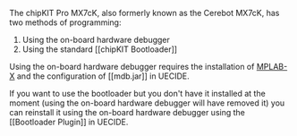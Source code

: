 The chipKIT Pro MX7cK, also formerly known as the Cerebot MX7cK, has two methods of programming:

1. Using the on-board hardware debugger
2. Using the standard [[chipKIT Bootloader]]

Using the on-board hardware debugger requires the installation of [MPLAB-X](http://www.microchip.com/pagehandler/en-us/family/mplabx/) and the configuration of [[mdb.jar]] in UECIDE.

If you want to use the bootloader but you don't have it installed at the moment (using the on-board hardware debugger will have removed it) you can reinstall it using the on-board hardware debugger using the [[Bootloader Plugin]] in UECIDE.